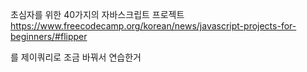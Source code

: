 초심자를 위한 40가지의 자바스크립트 프로젝트
https://www.freecodecamp.org/korean/news/javascript-projects-for-beginners/#flipper

를 제이쿼리로 조금 바꿔서 연습한거
